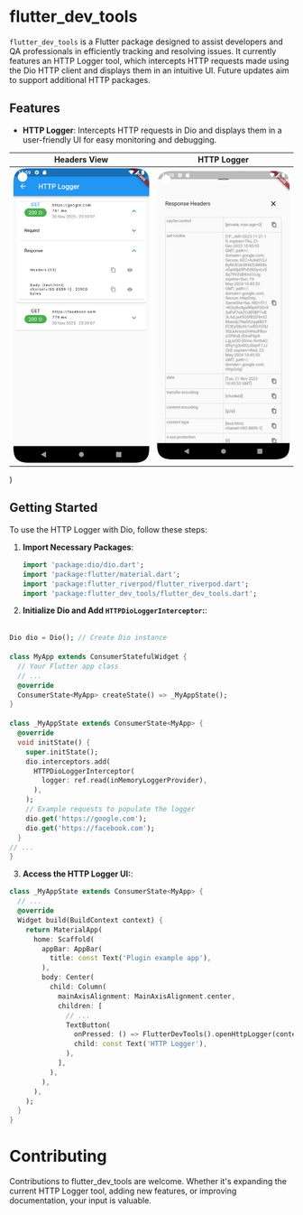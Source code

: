 # flutter_dev_tools

`flutter_dev_tools` is a Flutter package designed to assist developers and QA
professionals in efficiently tracking and resolving issues. It currently
features an HTTP Logger tool, which intercepts HTTP requests made using the Dio
HTTP client and displays them in an intuitive UI. Future updates aim to support
additional HTTP packages.

## Features

- **HTTP Logger**: Intercepts HTTP requests in Dio and displays them in a
  user-friendly UI for easy monitoring and debugging.

|                                              Headers View                                              |                                              HTTP Logger                                               |
|:------------------------------------------------------------------------------------------------------:|:------------------------------------------------------------------------------------------------------:|
| ![screenshot 1](https://raw.githubusercontent.com/mohn93/flutter_dev_tools/main/res/http_logger_1.png) | ![screenshot 2](https://raw.githubusercontent.com/mohn93/flutter_dev_tools/main/res/http_logger_2.png) |

)

## Getting Started

To use the HTTP Logger with Dio, follow these steps:

1. **Import Necessary Packages**:

   ```dart
   import 'package:dio/dio.dart';
   import 'package:flutter/material.dart';
   import 'package:flutter_riverpod/flutter_riverpod.dart';
   import 'package:flutter_dev_tools/flutter_dev_tools.dart';
    ```

2. **Initialize Dio and Add `HTTPDioLoggerInterceptor`:**:

```dart

Dio dio = Dio(); // Create Dio instance

class MyApp extends ConsumerStatefulWidget {
  // Your Flutter app class
  // ...
  @override
  ConsumerState<MyApp> createState() => _MyAppState();
}

class _MyAppState extends ConsumerState<MyApp> {
  @override
  void initState() {
    super.initState();
    dio.interceptors.add(
      HTTPDioLoggerInterceptor(
        logger: ref.read(inMemoryLoggerProvider),
      ),
    );
    // Example requests to populate the logger
    dio.get('https://google.com');
    dio.get('https://facebook.com');
  }
// ...
}
```

3. **Access the HTTP Logger UI:**:

```dart
class _MyAppState extends ConsumerState<MyApp> {
  // ...
  @override
  Widget build(BuildContext context) {
    return MaterialApp(
      home: Scaffold(
        appBar: AppBar(
          title: const Text('Plugin example app'),
        ),
        body: Center(
          child: Column(
            mainAxisAlignment: MainAxisAlignment.center,
            children: [
              // ...
              TextButton(
                onPressed: () => FlutterDevTools().openHttpLogger(context),
                child: const Text('HTTP Logger'),
              ),
            ],
          ),
        ),
      ),
    );
  }
}
```

# Contributing

Contributions to flutter_dev_tools are welcome. Whether it's expanding the
current HTTP Logger tool, adding new features, or improving documentation, your
input is valuable.